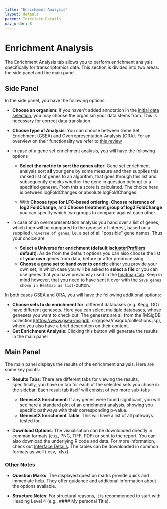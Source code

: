 ```yaml
---
title: "Enrichment Analysis"
layout: default
parent: Interface Details
nav_order: 8
---
```


# Enrichment Analysis

The Enrichment Analysis tab allows you to perform enrichment analysis specifically for transcriptomics data. This section is divided into two areas: the side panel and the main panel.

## Side Panel

In the side panel, you have the following options:

- **Choose an organism**: If you haven't added annotation in the [initial data 
  selection](selection.md), you may choose the organism your data stems from. This is 
  necessary for correct data translation.
  
- **Choose type of Analysis**: You can choose between Gene Set Enrichment (GSEA) and 
  Overrepresentation-Analysis (ORA). For an overview on their functionality we refer 
  to [this review](https://www.ncbi.nlm.nih.gov/pmc/articles/PMC3285573/)

- in case of a gene set enrichment analysis, you will have the following options

  - **Select the metric to sort the genes after**: Gene set enrichment analysis sort 
    **all** your gene by some measure and then supplies this ranked list of genes to 
    an algorithm, that goes through this list and subsequently checks whether the gene 
    in question belongt to a specified geneset. From this a score is calculated. The 
    choice here is between logFoldChanges or absolute logFoldChanges.

  - With **Choose type for LFC-based ordering**, **Choose reference of log2 
    FoldChange**, and **Choose treatment group of log2 FoldChange** you can specify 
    which two groups to compare against each other.
- in case of an overrepresentation analysis you hand over a list of genes, which then 
  will be compared to the geneset of interest, based on a supplied `universe of genes`,
  i.e. a set of all "possible" gene names. Thus your choice are
  - **Select a Universe for enrichment (default is[clusterProfilers](https://bioconductor.org/packages/release/bioc/html/clusterProfiler.html)
    default)**: Aside from the default options you can also choose the list of **your 
    own** genes from data, before or after preprocessing.
  - **Choose a gene set to hand over to enrich**: either you provide your own set, in 
    which case you will be asked to **select a file** or you can use genes that you 
    have previously used in the [heatmap tab](heatmap.md). Keep in mind however, that 
    you need to have sent it over with the `Save genes shown in Heatmap as list`-button.

In both cases GSEA and ORA, you will have the following additional options:

- **Choose sets to do enrichment for**: different databases (e.g. Kegg, GO) have 
  different genesets. Here you can select multiple databases, whose genesets you want 
  to check out. The genesets are all from the [MSigDB collection](https://www.gsea-msigdb.
  org/gsea/msigdb/collections.jsp), where you also have a brief description on their 
  content.
- **Get Enrichment Analysis**: Clicking this button will generate the results in the 
  main panel

## Main Panel

The main panel displays the results of the enrichment analysis. Here are some key points:

- **Results Tabs**: There are different tabs for viewing the results, specifically, 
  you have on tab for each of the selected sets you chose in the sidebar. Each result 
  tab itself will consist of two more sub-tabs
  - **GenesetX Enrichment**: If any genes were found significant, you will see here a 
    standard plot of an enrichment analysis, showing you specific pathways with their 
    corresponding p-value.
  - **GenesetX Enrichment Table**: This will have a list of all pathways tested for.

  
- **Download Options**: The visualisation can be downloaded directly in common formats 
  (e.g., PNG, TIFF, PDF) or sent to the report. You can also download the underlying R 
  code and data. For more information, check out [Interface Details](interface-details.md). The tables can be downloaded in common formats as well (.csv,
  .xlsx).

### Other Notes

- **Question Marks**: The displayed question marks provide quick and immediate help. They offer guidance and additional information about the options available.

- **Structure Notes**: For structural reasons, it is recommended to start with Heading Level 4 (e.g., #### My personal Title).

